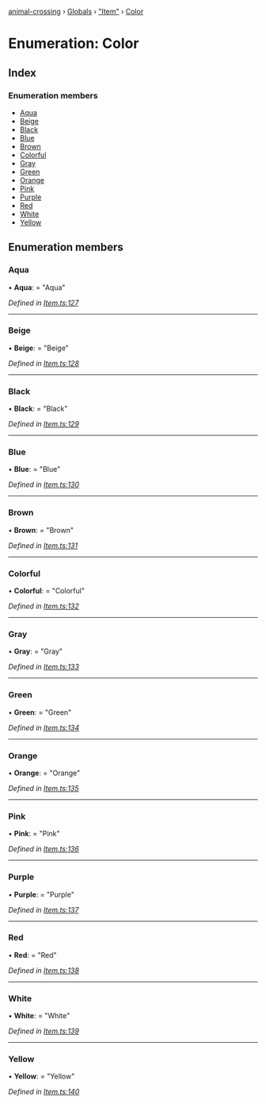 [animal-crossing](../README.md) › [Globals](../globals.md) › ["Item"](../modules/_item_.md) › [Color](_item_.color.md)

# Enumeration: Color

## Index

### Enumeration members

* [Aqua](_item_.color.md#aqua)
* [Beige](_item_.color.md#beige)
* [Black](_item_.color.md#black)
* [Blue](_item_.color.md#blue)
* [Brown](_item_.color.md#brown)
* [Colorful](_item_.color.md#colorful)
* [Gray](_item_.color.md#gray)
* [Green](_item_.color.md#green)
* [Orange](_item_.color.md#orange)
* [Pink](_item_.color.md#pink)
* [Purple](_item_.color.md#purple)
* [Red](_item_.color.md#red)
* [White](_item_.color.md#white)
* [Yellow](_item_.color.md#yellow)

## Enumeration members

###  Aqua

• **Aqua**: = "Aqua"

*Defined in [Item.ts:127](https://github.com/Norviah/animal-crossing/blob/738a792/module/types/Item.ts#L127)*

___

###  Beige

• **Beige**: = "Beige"

*Defined in [Item.ts:128](https://github.com/Norviah/animal-crossing/blob/738a792/module/types/Item.ts#L128)*

___

###  Black

• **Black**: = "Black"

*Defined in [Item.ts:129](https://github.com/Norviah/animal-crossing/blob/738a792/module/types/Item.ts#L129)*

___

###  Blue

• **Blue**: = "Blue"

*Defined in [Item.ts:130](https://github.com/Norviah/animal-crossing/blob/738a792/module/types/Item.ts#L130)*

___

###  Brown

• **Brown**: = "Brown"

*Defined in [Item.ts:131](https://github.com/Norviah/animal-crossing/blob/738a792/module/types/Item.ts#L131)*

___

###  Colorful

• **Colorful**: = "Colorful"

*Defined in [Item.ts:132](https://github.com/Norviah/animal-crossing/blob/738a792/module/types/Item.ts#L132)*

___

###  Gray

• **Gray**: = "Gray"

*Defined in [Item.ts:133](https://github.com/Norviah/animal-crossing/blob/738a792/module/types/Item.ts#L133)*

___

###  Green

• **Green**: = "Green"

*Defined in [Item.ts:134](https://github.com/Norviah/animal-crossing/blob/738a792/module/types/Item.ts#L134)*

___

###  Orange

• **Orange**: = "Orange"

*Defined in [Item.ts:135](https://github.com/Norviah/animal-crossing/blob/738a792/module/types/Item.ts#L135)*

___

###  Pink

• **Pink**: = "Pink"

*Defined in [Item.ts:136](https://github.com/Norviah/animal-crossing/blob/738a792/module/types/Item.ts#L136)*

___

###  Purple

• **Purple**: = "Purple"

*Defined in [Item.ts:137](https://github.com/Norviah/animal-crossing/blob/738a792/module/types/Item.ts#L137)*

___

###  Red

• **Red**: = "Red"

*Defined in [Item.ts:138](https://github.com/Norviah/animal-crossing/blob/738a792/module/types/Item.ts#L138)*

___

###  White

• **White**: = "White"

*Defined in [Item.ts:139](https://github.com/Norviah/animal-crossing/blob/738a792/module/types/Item.ts#L139)*

___

###  Yellow

• **Yellow**: = "Yellow"

*Defined in [Item.ts:140](https://github.com/Norviah/animal-crossing/blob/738a792/module/types/Item.ts#L140)*
